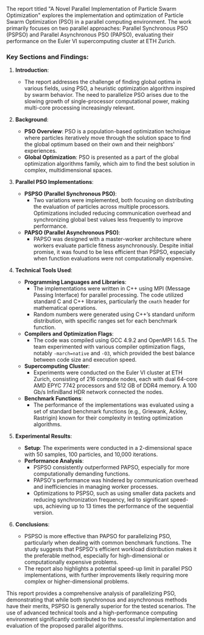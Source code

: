 

The report titled "A Novel Parallel Implementation of Particle Swarm Optimization" explores the implementation and optimization of Particle Swarm Optimization (PSO) in a parallel computing environment. The work primarily focuses on two parallel approaches: Parallel Synchronous PSO (PSPSO) and Parallel Asynchronous PSO (PAPSO), evaluating their performance on the Euler VI supercomputing cluster at ETH Zurich.

### Key Sections and Findings:

1. **Introduction**:
   - The report addresses the challenge of finding global optima in various fields, using PSO, a heuristic optimization algorithm inspired by swarm behavior. The need to parallelize PSO arises due to the slowing growth of single-processor computational power, making multi-core processing increasingly relevant.

2. **Background**:
   - **PSO Overview**: PSO is a population-based optimization technique where particles iteratively move through the solution space to find the global optimum based on their own and their neighbors' experiences.
   - **Global Optimization**: PSO is presented as a part of the global optimization algorithms family, which aim to find the best solution in complex, multidimensional spaces.

3. **Parallel PSO Implementations**:
   - **PSPSO (Parallel Synchronous PSO)**: 
     - Two variations were implemented, both focusing on distributing the evaluation of particles across multiple processors. Optimizations included reducing communication overhead and synchronizing global best values less frequently to improve performance.
   - **PAPSO (Parallel Asynchronous PSO)**:
     - PAPSO was designed with a master-worker architecture where workers evaluate particle fitness asynchronously. Despite initial promise, it was found to be less efficient than PSPSO, especially when function evaluations were not computationally expensive.

4. **Technical Tools Used**:
   - **Programming Languages and Libraries**:
     - The implementations were written in C++ using MPI (Message Passing Interface) for parallel processing. The code utilized standard C and C++ libraries, particularly the `cmath` header for mathematical operations.
     - Random numbers were generated using C++’s standard uniform distribution, with specific ranges set for each benchmark function.
   - **Compilers and Optimization Flags**:
     - The code was compiled using GCC 4.9.2 and OpenMPI 1.6.5. The team experimented with various compiler optimization flags, notably `-march=native` and `-O3`, which provided the best balance between code size and execution speed.
   - **Supercomputing Cluster**:
     - Experiments were conducted on the Euler VI cluster at ETH Zurich, consisting of 216 compute nodes, each with dual 64-core AMD EPYC 7742 processors and 512 GB of DDR4 memory. A 100 Gb/s InfiniBand HDR network connected the nodes.
   - **Benchmark Functions**:
     - The performance of the implementations was evaluated using a set of standard benchmark functions (e.g., Griewank, Ackley, Rastrigin) known for their complexity in testing optimization algorithms.

5. **Experimental Results**:
   - **Setup**: The experiments were conducted in a 2-dimensional space with 50 samples, 100 particles, and 10,000 iterations.
   - **Performance Analysis**:
     - PSPSO consistently outperformed PAPSO, especially for more computationally demanding functions.
     - PAPSO's performance was hindered by communication overhead and inefficiencies in managing worker processes.
     - Optimizations to PSPSO, such as using smaller data packets and reducing synchronization frequency, led to significant speed-ups, achieving up to 13 times the performance of the sequential version.

6. **Conclusions**:
   - PSPSO is more effective than PAPSO for parallelizing PSO, particularly when dealing with common benchmark functions. The study suggests that PSPSO's efficient workload distribution makes it the preferable method, especially for high-dimensional or computationally expensive problems.
   - The report also highlights a potential speed-up limit in parallel PSO implementations, with further improvements likely requiring more complex or higher-dimensional problems.

This report provides a comprehensive analysis of parallelizing PSO, demonstrating that while both synchronous and asynchronous methods have their merits, PSPSO is generally superior for the tested scenarios. The use of advanced technical tools and a high-performance computing environment significantly contributed to the successful implementation and evaluation of the proposed parallel algorithms.
